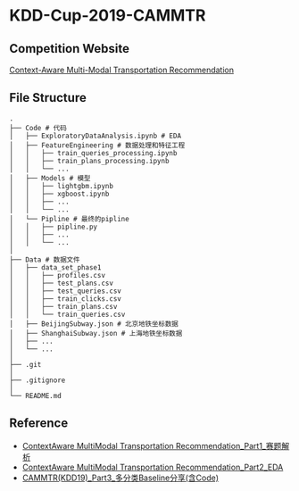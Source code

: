 # KDD-Cup-2019-CAMMTR

## Competition Website
[Context-Aware Multi-Modal Transportation Recommendation](https://dianshi.baidu.com/competition/29/rule)

## File Structure
```
.
├── Code # 代码
│   ├── ExploratoryDataAnalysis.ipynb # EDA
│   ├── FeatureEngineering # 数据处理和特征工程
│   │   ├── train_queries_processing.ipynb
│   │   ├── train_plans_processing.ipynb
│   │   └── ...
│   ├── Models # 模型
│   │   ├── lightgbm.ipynb
│   │   ├── xgboost.ipynb
│   │   ├── ...
│   │   └── ...
│   └── Pipline # 最终的pipline
│   │   ├── pipline.py
│   │   ├── ...
│   │   └── ...
│
├── Data # 数据文件
│   ├── data_set_phase1
│   │   ├── profiles.csv
│   │   ├── test_plans.csv
│   │   ├── test_queries.csv
│   │   ├── train_clicks.csv
│   │   ├── train_plans.csv
│   │   └── train_queries.csv
│   ├── BeijingSubway.json # 北京地铁坐标数据
│   ├── ShanghaiSubway.json # 上海地铁坐标数据
│   ├── ...
│   └── ...
│
├── .git
│
├── .gitignore
│
└── README.md
```

## Reference
* [ContextAware MultiModal Transportation Recommendation_Part1_赛题解析](https://mp.weixin.qq.com/s/3Qgz-swaSVsqHU86B5mfOA)
* [ContextAware MultiModal Transportation Recommendation_Part2_EDA](https://mp.weixin.qq.com/s/rlp2c3k8Y7NC73SPoONAMQ)
* [CAMMTR(KDD19)_Part3_多分类Baseline分享(含Code)](https://mp.weixin.qq.com/s/CHLxzXo2dV6RY-JVam510w)